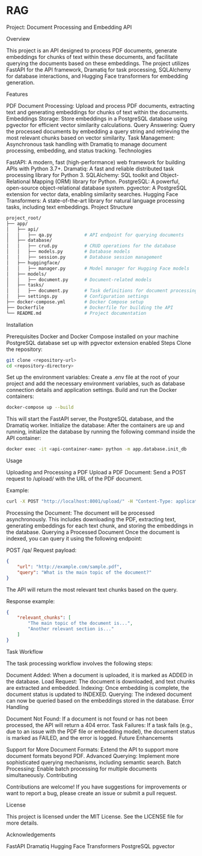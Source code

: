# RAG

Project: Document Processing and Embedding API

Overview

This project is an API designed to process PDF documents, generate embeddings for chunks of text within these documents, and facilitate querying the documents based on these embeddings. The project utilizes FastAPI for the API framework, Dramatiq for task processing, SQLAlchemy for database interactions, and Hugging Face transformers for embedding generation.

Features

PDF Document Processing: Upload and process PDF documents, extracting text and generating embeddings for chunks of text within the documents.
Embeddings Storage: Store embeddings in a PostgreSQL database using pgvector for efficient vector similarity calculations.
Query Answering: Query the processed documents by embedding a query string and retrieving the most relevant chunks based on vector similarity.
Task Management: Asynchronous task handling with Dramatiq to manage document processing, embedding, and status tracking.
Technologies

FastAPI: A modern, fast (high-performance) web framework for building APIs with Python 3.7+.
Dramatiq: A fast and reliable distributed task processing library for Python 3.
SQLAlchemy: SQL toolkit and Object-Relational Mapping (ORM) library for Python.
PostgreSQL: A powerful, open-source object-relational database system.
pgvector: A PostgreSQL extension for vector data, enabling similarity searches.
Hugging Face Transformers: A state-of-the-art library for natural language processing tasks, including text embeddings.
Project Structure

```bash
project_root/
├── app/
│   ├── api/
│   │   ├── qa.py            # API endpoint for querying documents
│   ├── database/
│   │   ├── crud.py          # CRUD operations for the database
│   │   ├── models.py        # Database models
│   │   ├── session.py       # Database session management
│   ├── huggingface/
│   │   ├── manager.py       # Model manager for Hugging Face models
│   ├── models/
│   │   ├── document.py      # Document-related models
│   ├── tasks/
│   │   ├── document.py      # Task definitions for document processing
│   ├── settings.py          # Configuration settings
├── docker-compose.yml       # Docker Compose setup
├── Dockerfile               # Dockerfile for building the API
└── README.md                # Project documentation
```

Installation

Prerequisites
Docker and Docker Compose installed on your machine
PostgreSQL database set up with pgvector extension enabled
Steps
Clone the repository:
```bash
git clone <repository-url>
cd <repository-directory>
```
Set up the environment variables:
Create a .env file at the root of your project and add the necessary environment variables, such as database connection details and application settings.
Build and run the Docker containers:
```bash
docker-compose up --build
```
This will start the FastAPI server, the PostgreSQL database, and the Dramatiq worker.
Initialize the database:
After the containers are up and running, initialize the database by running the following command inside the API container:

```bash
docker exec -it <api-container-name> python -m app.database.init_db
```
Usage

Uploading and Processing a PDF
Upload a PDF Document:
Send a POST request to /upload/ with the URL of the PDF document.

Example:
```bash
curl -X POST "http://localhost:8001/upload/" -H "Content-Type: application/json" -d '{"url": "http://example.com/sample.pdf"}'
```
Processing the Document:
The document will be processed asynchronously. This includes downloading the PDF, extracting text, generating embeddings for each text chunk, and storing the embeddings in the database.
Querying a Processed Document
Once the document is indexed, you can query it using the following endpoint:

POST /qa/
Request payload:
```json
{
    "url": "http://example.com/sample.pdf",
    "query": "What is the main topic of the document?"
}
```
The API will return the most relevant text chunks based on the query.

Response example:
```json
{
    "relevant_chunks": [
        "The main topic of the document is...",
        "Another relevant section is..."
    ]
}
```
Task Workflow

The task processing workflow involves the following steps:

Document Added: When a document is uploaded, it is marked as ADDED in the database.
Load Request: The document is downloaded, and text chunks are extracted and embedded.
Indexing: Once embedding is complete, the document status is updated to INDEXED.
Querying: The indexed document can now be queried based on the embeddings stored in the database.
Error Handling

Document Not Found: If a document is not found or has not been processed, the API will return a 404 error.
Task Failures: If a task fails (e.g., due to an issue with the PDF file or embedding model), the document status is marked as FAILED, and the error is logged.
Future Enhancements

Support for More Document Formats: Extend the API to support more document formats beyond PDF.
Advanced Querying: Implement more sophisticated querying mechanisms, including semantic search.
Batch Processing: Enable batch processing for multiple documents simultaneously.
Contributing

Contributions are welcome! If you have suggestions for improvements or want to report a bug, please create an issue or submit a pull request.

License

This project is licensed under the MIT License. See the LICENSE file for more details.

Acknowledgements

FastAPI
Dramatiq
Hugging Face Transformers
PostgreSQL
pgvector
